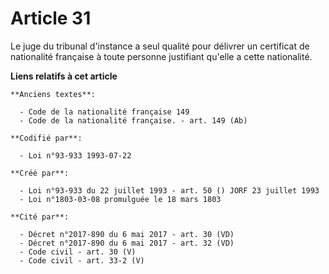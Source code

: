 # Article 31

Le juge du tribunal d'instance a seul qualité pour délivrer un certificat de nationalité française à toute personne
justifiant qu'elle a cette nationalité.

**Liens relatifs à cet article**

	**Anciens textes**:

	  - Code de la nationalité française 149
	  - Code de la nationalité française. - art. 149 (Ab)

	**Codifié par**:

	  - Loi n°93-933 1993-07-22

	**Créé par**:

	  - Loi n°93-933 du 22 juillet 1993 - art. 50 () JORF 23 juillet 1993
	  - Loi n°1803-03-08 promulguée le 18 mars 1803

	**Cité par**:

	  - Décret n°2017-890 du 6 mai 2017 - art. 30 (VD)
	  - Décret n°2017-890 du 6 mai 2017 - art. 32 (VD)
	  - Code civil - art. 30 (V)
	  - Code civil - art. 33-2 (V)
